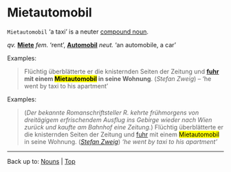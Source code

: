 # Mietautomobil

`Mietautomobil` ‘a taxi’ is a neuter [compound noun](../../compoundNouns.md).

*qv.* **[Miete](Miete.md)** *fem.* ‘rent’, **[Automobil](../../a/au/Automobil.md)** *neut.* ‘an automobile, a car’

Examples:

> Flüchtig überblätterte er die knisternden Seiten der Zeitung und **[fuhr](../../../verbs/f/fa/fahren.md) mit einem <mark>Mietautomobil</mark> in seine Wohnung**. (*Stefan Zweig*) – ‘he went by taxi to his apartment’

Examples:

> (*Der bekannte Romanschriftsteller R. kehrte frühmorgens von dreitägigem erfrischendem Ausflug ins Gebirge wieder nach Wien zurück und kaufte am Bahnhof eine Zeitung.*) Flüchtig überblätterte er die knisternden Seiten der Zeitung und [fuhr](../../../verbs/f/fa/fahren.md) mit einem <mark>Mietautomobil</mark> in seine Wohnung. (*[Stefan Zweig](../../../texts/StefanZweig/BriefEinerUnbekannten.md)*) *‘he went by taxi to his apartment’*

----

Back up to: [Nouns](../../index.md) | [Top](../../../index.md)
